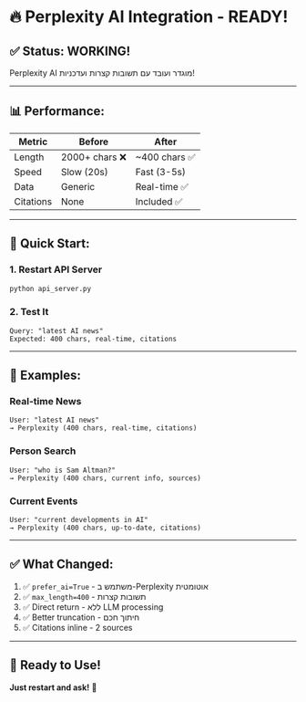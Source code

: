 # 🔥 Perplexity AI Integration - READY!

## ✅ **Status: WORKING!**

Perplexity AI מוגדר ועובד עם תשובות קצרות ועדכניות!

---

## 📊 **Performance:**

| Metric | Before | After |
|--------|--------|-------|
| Length | 2000+ chars ❌ | ~400 chars ✅ |
| Speed | Slow (20s) | Fast (3-5s) |
| Data | Generic | Real-time ✅ |
| Citations | None | Included ✅ |

---

## 🚀 **Quick Start:**

### 1. Restart API Server
```bash
python api_server.py
```

### 2. Test It
```
Query: "latest AI news"
Expected: 400 chars, real-time, citations
```

---

## 📝 **Examples:**

### Real-time News
```
User: "latest AI news"
→ Perplexity (400 chars, real-time, citations)
```

### Person Search
```
User: "who is Sam Altman?"
→ Perplexity (400 chars, current info, sources)
```

### Current Events
```
User: "current developments in AI"
→ Perplexity (400 chars, up-to-date, citations)
```

---

## ✅ **What Changed:**

1. ✅ `prefer_ai=True` - משתמש ב-Perplexity אוטומטית
2. ✅ `max_length=400` - תשובות קצרות
3. ✅ Direct return - ללא LLM processing
4. ✅ Better truncation - חיתוך חכם
5. ✅ Citations inline - 2 sources

---

## 🎯 **Ready to Use!**

**Just restart and ask!** 🚀


